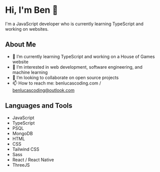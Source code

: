 # Hi, I'm Ben 👋

I'm a JavaScript developer who is currently learning TypeScript and working on websites. 

## About Me

- 🌱 I’m currently learning TypeScript and working on a House of Games website
- 👀 I’m interested in web development, software engineering, and machine learning
- 💞️ I’m looking to collaborate on open source projects
- 📫 How to reach me: benlucascoding.com / benlucascoding@outlook.com

## Languages and Tools

- JavaScript
- TypeScript
- PSQL
- MongoDB
- HTML
- CSS
- Tailwind CSS
- Sass
- React / React Native
- ThreeJS
